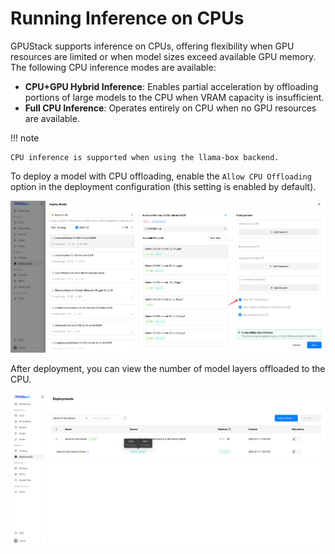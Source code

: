 # Running Inference on CPUs

GPUStack supports inference on CPUs, offering flexibility when GPU resources are limited or when model sizes exceed available GPU memory. The following CPU inference modes are available:

- **CPU+GPU Hybrid Inference**: Enables partial acceleration by offloading portions of large models to the CPU when VRAM capacity is insufficient.
- **Full CPU Inference**: Operates entirely on CPU when no GPU resources are available.

!!! note

    CPU inference is supported when using the llama-box backend.

To deploy a model with CPU offloading, enable the `Allow CPU Offloading` option in the deployment configuration (this setting is enabled by default).

![Allow CPU Offload](../assets/tutorials/inference-on-cpus/allow-cpu-offload.png)

After deployment, you can view the number of model layers offloaded to the CPU.

![CPU Offload](../assets/tutorials/inference-on-cpus/cpu-offload.png)
